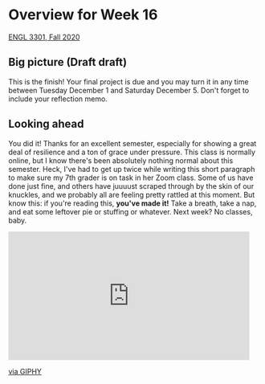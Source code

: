 # Overview for Week 16

[ENGL 3301, Fall 2020](../calendar.html)

## Big picture (Draft draft)

This is the finish! Your final project is due and you may turn it in any time between Tuesday December 1 and Saturday December 5. Don't forget to include your reflection memo.

## Looking ahead

You did it! Thanks for an excellent semester, especially for showing a great deal of resilience and a ton of grace under pressure. This class is normally online, but I know there's been absolutely nothing normal about this semester. Heck, I've had to get up twice while writing this short paragraph to make sure my 7th grader is on task in her Zoom class. Some of us have done just fine, and others have juuuust scraped through by the skin of our knuckles, and we probably all are feeling pretty rattled at this moment. But know this: if you're reading this, **you've made it!** Take a breath, take a nap, and eat some leftover pie or stuffing or whatever. Next week? No classes, baby.

<iframe src="https://giphy.com/embed/REUVbs7EHiJig" width="480" height="256" frameBorder="0" class="giphy-embed" allowFullScreen></iframe><p><a href="https://giphy.com/gifs/nap-stress-anxiety-REUVbs7EHiJig">via GIPHY</a></p>
